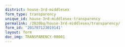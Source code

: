 ```yaml
---
district: house-3rd-middlesex
form_type: transparency
unique_id: house-3rd-middlesex-transparency
permalink: /2020bq/house-3rd-middlesex/transparency/
form_id: '201707123019141'
layout: form
doc_img: TRANSPARENCY-00001
---
```

